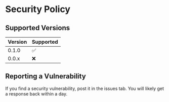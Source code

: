 # Security Policy

## Supported Versions


| Version | Supported          |
| ------- | ------------------ |
| 0.1.0   | :white_check_mark: |
| 0.0.x   | :x:                |

## Reporting a Vulnerability

If you find a security vulnerability, post it in the issues tab. You will likely get a response back within a day.
